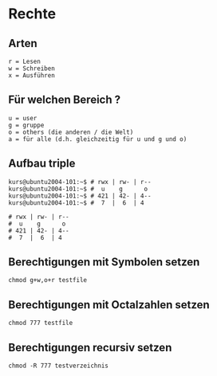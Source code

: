 # Rechte 

## Arten 

```
r = Lesen 
w = Schreiben
x = Ausführen 
```

## Für welchen Bereich ? 

```
u = user 
g = gruppe
o = others (die anderen / die Welt) 
a = für alle (d.h. gleichzeitig für u und g und o) 
```

## Aufbau triple 

```
kurs@ubuntu2004-101:~$ # rwx | rw- | r--
kurs@ubuntu2004-101:~$ #  u    g      o
kurs@ubuntu2004-101:~$ # 421 | 42- | 4--
kurs@ubuntu2004-101:~$ #  7  |  6  | 4

# rwx | rw- | r--
#  u    g      o
# 421 | 42- | 4--
#  7  |  6  | 4
```

## Berechtigungen mit Symbolen setzen 

```
chmod g+w,o+r testfile
```

## Berechtigungen mit Octalzahlen setzen 

```
chmod 777 testfile
```

## Berechtigungen recursiv setzen 

```
chmod -R 777 testverzeichnis 
```
